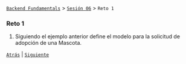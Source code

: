 [`Backend Fundamentals`](../../README.md) > [`Sesión 06`](../README.md) > `Reto 1`

### Reto 1

1. Siguiendo el ejemplo anterior define el modelo para la solicitud de adopción de una Mascota.


[`Atrás`](../Ejemplo-01) | [`Siguiente`](../Ejemplo-02)
